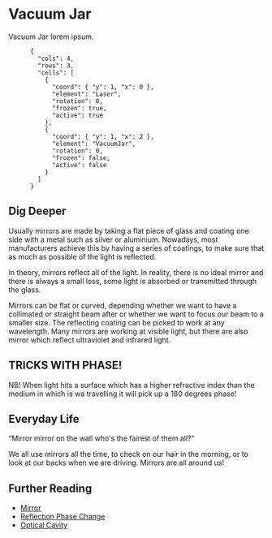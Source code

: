 # Vacuum Jar

Vacuum Jar lorem ipsum.

```{quantum-board}
      {
        "cols": 4,
        "rows": 3,
        "cells": [
          {
            "coord": { "y": 1, "x": 0 },
            "element": "Laser",
            "rotation": 0,
            "frozen": true,
            "active": true
          },
          {
            "coord": { "y": 1, "x": 2 },
            "element": "VacuumJar",
            "rotation": 0,
            "frozen": false,
            "active": false
          }
        ]
      }
```

## Dig Deeper

Usually mirrors are made by taking a flat piece of glass and coating one side with a metal such as silver or aluminium. Nowadays, most manufacturers achieve this by having a series of coatings, to make sure that as much as possible of the light is reflected.

In theory, mirrors reflect all of the light. In reality, there is no ideal mirror and there is always a small loss, some light is absorbed or transmitted through the glass.

Mirrors can be flat or curved, depending whether we want to have a collimated or straight beam after or whether we want to focus our beam to a smaller size. The reflecting coating can be picked to work at any wavelength. Many mirrors are working at visible light, but there are also mirror which reflect ultraviolet and infrared light.

## TRICKS WITH PHASE!

NB! When light hits a surface which has a higher refractive index than the medium in which is wa travelling it will pick up a 180 degrees phase!

## Everyday Life

“Mirror mirror on the wall who's the fairest of them all?”

We all use mirrors all the time, to check on our hair in the morning, or to look at our backs when we are driving. Mirrors are all around us!

## Further Reading

* [Mirror](https://en.wikipedia.org/wiki/Mirror)
* [Reflection Phase Change](https://en.wikipedia.org/wiki/Reflection_phase_change)
* [Optical Cavity](https://en.wikipedia.org/wiki/Optical_cavity)